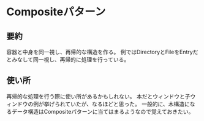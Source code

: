 # Compositeパターン

## 要約
容器と中身を同一視し、再帰的な構造を作る。
例ではDirectoryとFileをEntryだとみなして同一視し、再帰的に処理を行っている。

## 使い所
再帰的な処理を行う際に使い所があるかもしれない。
本だとウィンドウと子ウィンドウの例が挙げられていたが、なるほどと思った。
一般的に、木構造になるデータ構造はCompositeパターンに当てはまるようなので覚えておきたい。
